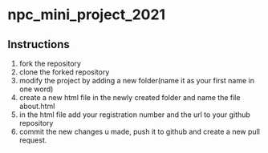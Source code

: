 # npc_mini_project_2021

## Instructions

1. fork the repository
2. clone the forked repository
3. modify the project by adding a new folder(name it as your first name in one word)
4. create a new html file in the newly created folder and name the file about.html
5. in the html file add your registration number and the url to your github repository
6. commit the new changes u made, push it to github and create a new pull request.

